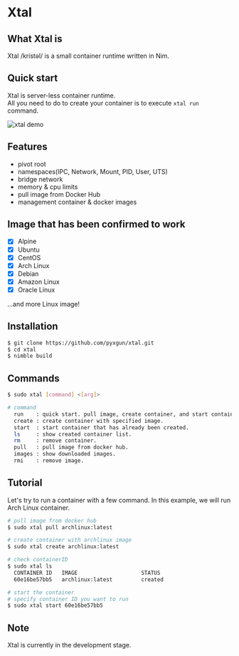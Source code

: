 # Xtal
## What Xtal is
Xtal /krístəl/ is a small container runtime written in Nim.

## Quick start
Xtal is server-less container runtime.  
All you need to do to create your container is to execute `xtal run` command.  

![xtal demo](https://raw.githubusercontent.com/wiki/pyxgun/xtal/xtal_introduce.gif)

## Features
- pivot root
- namespaces(IPC, Network, Mount, PID, User, UTS)
- bridge network
- memory & cpu limits
- pull image from Docker Hub
- management container & docker images

## Image that has been confirmed to work
- [x] Alpine
- [x] Ubuntu
- [x] CentOS
- [x] Arch Linux
- [x] Debian
- [x] Amazon Linux
- [x] Oracle Linux

...and more Linux image!

## Installation
```sh
$ git clone https://github.com/pyxgun/xtal.git
$ cd xtal
$ nimble build
```

## Commands
```sh
$ sudo xtal [command] <[arg]>

# command
  run    : quick start. pull image, create container, and start container.
  create : create container with specified image.
  start  : start container that has already been created.
  ls     : show created container list.
  rm     : remove container.
  pull   : pull image from docker hub.
  images : show downloaded images.
  rmi    : remove image.
```

## Tutorial
Let's try to run a container with a few command.
In this example, we will run Arch Linux container.
```sh
# pull image from docker hub
$ sudo xtal pull archlinux:latest

# create container with archlinux image
$ sudo xtal create archlinux:latest

# check containerID
$ sudo xtal ls
  CONTAINER ID   IMAGE                    STATUS
  60e16be57bb5   archlinux:latest         created

# start the container
# specify container ID you want to run
$ sudo xtal start 60e16be57bb5
```

## Note
Xtal is currently in the development stage.
